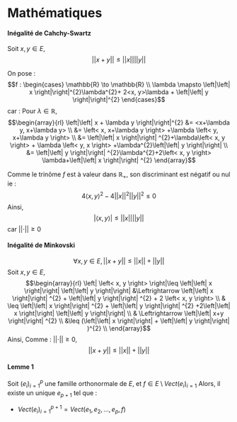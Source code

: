 # Mathématiques
#### Inégalité de Cahchy-Swartz
Soit $x, y \in E$, 
$$\left|\left| x+y \right|\right| \leq \left|\left| x \right|\right| \left|\left| y \right|\right| $$

On pose : 
$$f : \begin{cases}
\mathbb{R} \to \mathbb{R} \\
\lambda \mapsto \left|\left| x \right|\right|^{2}\lambda^{2}+ 2<x, y>\lambda + \left|\left| y \right|\right|^{2}
\end{cases}$$
car :
Pour $\lambda \in \mathbb{R}$, 
$$\begin{array}{rl}
\left|\left| x + \lambda y \right|\right|^{2} &= <x+\lambda y, x+\lambda y>  \\
&= \left< x, x+\lambda y \right> +\lambda \left< y, x+\lambda y \right>  \\
&= \left|\left| x \right|\right| ^{2}+\lambda\left< x, y \right> + \lambda \left< y, x \right> +\lambda^{2}\left|\left| y \right|\right| \\
&= \left|\left| y \right|\right| ^{2}\lambda^{2}+2\left< x, y \right> \lambda+\left|\left| x \right|\right| ^{2} 
\end{array}$$


Comme le trinôme $f$ est à valeur dans $\mathbb{R}_{+}$, son discriminant est négatif ou nul ie : 
$$4\left< x, y \right>^{2} -4\left|\left| x \right|\right| ^{2}\left|\left| y \right|\right| ^{2}\leq 0$$
Ainsi, 
$$ \left| \left< x, y \right> \right| \leq \left|\left| x \right|\right|\left|\left| y \right|\right| $$
car $\left|\left| \cdot \right|\right|\geq 0$

#### Inégalité de Minkovski
$$\forall x, y \in E, \left|\left| x + y \right|\right|  \leq \left|\left| x \right|\right| +\left|\left| y \right|\right| $$
Soit $x, y \in E$, 
$$\begin{array}{rl}
\left| \left< x, y \right> \right|\leq \left|\left| x \right|\right| \left|\left| y \right|\right| &\Leftrightarrow \left|\left| x \right|\right| ^{2} + \left|\left| y \right|\right| ^{2} + 2 \left< x, y \right> \\
& \leq \left|\left| x \right|\right| ^{2} + \left|\left| y \right|\right| ^{2} +2\left|\left| x \right|\right| \left|\left| y \right|\right|  \\
& \Leftrightarrow \left|\left| x+y \right|\right| ^{2} \\
&\leq (\left|\left| x \right|\right| + \left|\left| y \right|\right| )^{2} \\
\end{array}$$
Ainsi, 
Comme : $\left|\left| \cdot \right|\right| \geq 0$, 
$$\left|\left| x+y \right|\right| \leq \left|\left| x \right|\right| +\left|\left| y \right|\right| $$
#### Lemme 1
Soit $(e_{i})_{i = 1}^{p}$ une famille orthonormale de $E$, 
et $f \in E \setminus Vect(e_{i})_{i = 1}^{}$
Alors, il existe un unique $e_{p+1}$ tel que :
- $Vect(e_{i})_{i=1}^{p+1} = Vect(e_{1}, e_{2}, \dots, e_{p}, f)$
